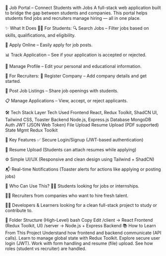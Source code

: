 💼 Job Portal – Connect Students with Jobs
A full-stack web application built to bridge the gap between students and companies. This portal helps students find jobs and recruiters manage hiring — all in one place.

✨ What It Does
👨‍🎓 For Students:
🔍 Search Jobs – Filter jobs based on skills, qualifications, and eligibility.

📄 Apply Online – Easily apply for job posts.

📊 Track Application – See if your application is accepted or rejected.

🧾 Manage Profile – Edit your personal and educational information.

🏢 For Recruiters:
🏢 Register Company – Add company details and get started.

📝 Post Job Listings – Share job openings with students.

📋 Manage Applications – View, accept, or reject applicants.

🛠️ Tech Stack
Layer Tech Used
Frontend React, Redux Toolkit, ShadCN UI, Tailwind CSS, Toaster
Backend Node.js, Express.js
Database MongoDB
Auth JWT (JSON Web Token)
File Upload Resume Upload (PDF supported)
State Mgmt Redux Toolkit

🚀 Key Features
✅ Secure Login/Signup (JWT-based authentication)

📎 Resume Upload (Students can attach resumes while applying)

⚙️ Simple UI/UX (Responsive and clean design using Tailwind + ShadCN)

📬 Real-time Notifications (Toaster alerts for actions like applying or posting jobs)

🤝 Who Can Use This?
🧑‍🎓 Students looking for jobs or internships.

🧑‍💼 Recruiters from companies who want to hire fresh talent.

🧑‍💻 Developers & Learners looking for a clean full-stack project to study or contribute to.

🧱 Folder Structure (High-Level)
bash
Copy
Edit
/client → React Frontend (Redux Toolkit, UI)
/server → Node.js + Express Backend
📚 How to Learn From This Project
Understand how frontend and backend communicate (API calls).
Learn to manage global state with Redux Toolkit.
Explore secure user login (JWT).
Work with form handling and resume (file) upload.
See how roles (student vs recruiter) are handled.

